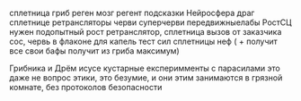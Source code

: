 
сплетница гриб реген мозг	регент подсказки Нейросфера драг сплетнице ретрансляторы черви
		суперчерви передвижныелабы РостСЦ нужен подопытный рост ретранслятор, сплетница вызов от заказчика сос, червь в флаконе для капель
	тест сил сплетницы неф
		( + получит все свои бафы получит из гриба максимум)

Грибника и Дрём
			исусе кустарные експеримменты с парасилами
			это даже не вопрос этики, это безумие, и они этим занимаются в грязной комнате, без протоколов безопасности
			